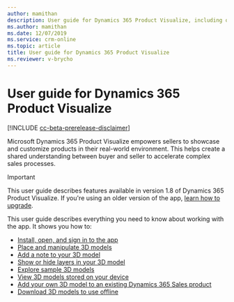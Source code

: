 ```yaml
---
author: mamithan
description: User guide for Dynamics 365 Product Visualize, including opening and signing in to the app, placing and manipulating 3D models, adding notes, adding your own 3D models, and exploring sample 3D models
ms.author: mamithan
ms.date: 12/07/2019
ms.service: crm-online
ms.topic: article
title: User guide for Dynamics 365 Product Visualize
ms.reviewer: v-brycho
---
```


# User guide for Dynamics 365 Product Visualize

[!INCLUDE [cc-beta-prerelease-disclaimer](../includes/cc-beta-prerelease-disclaimer.md)]

Microsoft Dynamics 365 Product Visualize empowers sellers to showcase and customize products in their real-world environment. 
This helps create a shared understanding between buyer and seller to accelerate complex sales processes.

>[!IMPORTANT]
>This user guide describes features available in version 1.8 of Dynamics 365 Product Visualize. If you're using an older version of the app, [learn how to upgrade](https://docs.microsoft.com/dynamics365/mixed-reality/product-visualize/sign-in).

This user guide describes everything you need to know about working with the app. It shows you how to:

- [Install, open, and sign in to the app](sign-in.md)<br>
- [Place and manipulate 3D models](manipulate-models.md)<br>
- [Add a note to your 3D model](add-note.md)<br>
- [Show or hide layers in your 3D model](layers.md)<br>
- [Explore sample 3D models](explore-samples.md)<br>
- [View 3D models stored on your device](browse-models.md)<br>
- [Add your own 3D model to an existing Dynamics 365 Sales product](add-model.md)<br>
- [Download 3D models to use offline](download-models.md)

